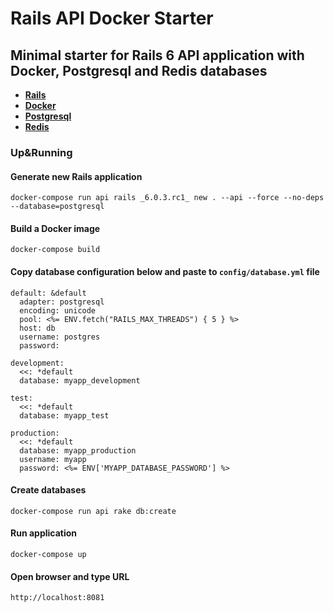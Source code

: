 # Rails API Docker Starter

## Minimal starter for Rails 6 API application with Docker, Postgresql and Redis databases

* **[Rails](https://rubyonrails.org/)**
* **[Docker](https://www.docker.com/)**
* **[Postgresql](https://www.postgresql.org/)**
* **[Redis](https://redis.io/)**

### Up&Running

#### Generate new Rails application

`docker-compose run api rails _6.0.3.rc1_ new . --api --force --no-deps --database=postgresql`

#### Build a Docker image

`docker-compose build`

#### Copy database configuration below and paste to `config/database.yml` file

```
default: &default
  adapter: postgresql
  encoding: unicode
  pool: <%= ENV.fetch("RAILS_MAX_THREADS") { 5 } %>
  host: db
  username: postgres
  password:

development:
  <<: *default
  database: myapp_development

test:
  <<: *default
  database: myapp_test

production:
  <<: *default
  database: myapp_production
  username: myapp
  password: <%= ENV['MYAPP_DATABASE_PASSWORD'] %>
```
#### Create databases
`docker-compose run api rake db:create`
#### Run application
`docker-compose up`
#### Open browser and type URL
`http://localhost:8081`
